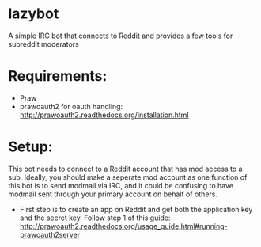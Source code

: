 # lazybot
A simple IRC bot that connects to Reddit and provides a few tools for subreddit moderators

# Requirements:

 - Praw
 - prawoauth2 for oauth handling: http://prawoauth2.readthedocs.org/installation.html
 
# Setup:

This bot needs to connect to a Reddit account that has mod access to a sub. Ideally, you should make a seperate mod account as one function of this bot is to send modmail via IRC, and it could be confusing to have modmail sent through your primary account on behalf of others.

* First step is to create an app on Reddit and get both the application key and the secret key.
Follow step 1 of this guide: http://prawoauth2.readthedocs.org/usage_guide.html#running-prawoauth2server

